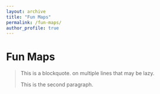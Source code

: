 ```yaml
---
layout: archive
title: "Fun Maps"
permalink: /fun-maps/
author_profile: true
---
```


# Fun Maps #

> This is a blockquote.
>     on multiple lines
that may be lazy.
>
> This is the second paragraph.
